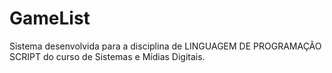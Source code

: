 # GameList
Sistema desenvolvida para a disciplina de LINGUAGEM DE PROGRAMAÇÃO SCRIPT do curso de Sistemas e Mídias Digitais.
